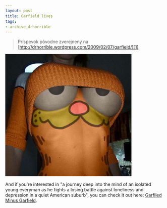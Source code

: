 ```yaml
---
layout: post
title: Garfield lives
tags:
- archive_drhorrible
---
```

> Príspevok pôvodne zverejnený na [http://drhorrible.wordpress.com/2009/02/07/garfield/][1]

[![Click to see the REAL Garfield.][pic1]][2]

And if you're interested in "a journey deep into the mind of an isolated young everyman as he fights a losing battle against loneliness and depression in a quiet American suburb", you can check it out here: [Garfiled Minus Garfield][3].

[1]: http://drhorrible.wordpress.com/2009/02/07/garfield/
[2]: http://www.youtube.com/watch?v=LF5Jqf5F21E
[3]: http://garfieldminusgarfield.net
[pic1]: /media/2009/garfield.jpg